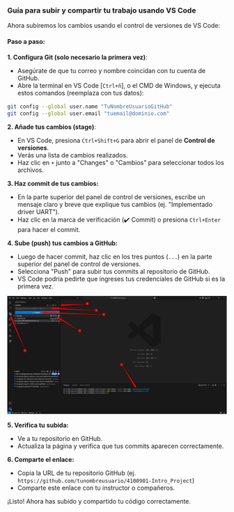 ### Guía para subir y compartir tu trabajo usando VS Code

Ahora subiremos los cambios usando el control de versiones de VS Code:

#### Paso a paso:

**1. Configura Git (solo necesario la primera vez)**:
- Asegúrate de que tu correo y nombre coincidan con tu cuenta de GitHub.
- Abre la terminal en VS Code [`Ctrl+ñ`], o el CMD de Windows, y ejecuta estos comandos (reemplaza con tus datos):

```bash
git config --global user.name "TuNombreUsuarioGitHub"
git config --global user.email "tuemail@dominio.com"
```

**2. Añade tus cambios (stage)**:
- En VS Code, presiona `Ctrl+Shift+G` para abrir el panel de **Control de versiones**.
- Verás una lista de cambios realizados.
- Haz clic en `+` junto a "Changes" o "Cambios" para seleccionar todos los archivos.

**3. Haz commit de tus cambios:**
- En la parte superior del panel de control de versiones, escribe un mensaje claro y breve que explique tus cambios (ej. "Implementado driver UART").
- Haz clic en la marca de verificación (✔️ Commit) o presiona `Ctrl+Enter` para hacer el commit.

**4. Sube (push) tus cambios a GitHub:**
- Luego de hacer commit, haz clic en los tres puntos (`...`) en la parte superior del panel de control de versiones.
- Selecciona "Push" para subir tus commits al repositorio de GitHub.
- VS Code podría pedirte que ingreses tus credenciales de GitHub si es la primera vez.

![commit and push](assets/commit.png)

**5. Verifica tu subida:**
- Ve a tu repositorio en GitHub.
- Actualiza la página y verifica que tus commits aparecen correctamente.

**6. Comparte el enlace:**
- Copia la URL de tu repositorio GitHub (ej. `https://github.com/tunombreusuario/4100901-Intro_Project`)
- Comparte este enlace con tu instructor o compañeros.

¡Listo! Ahora has subido y compartido tu código correctamente.

